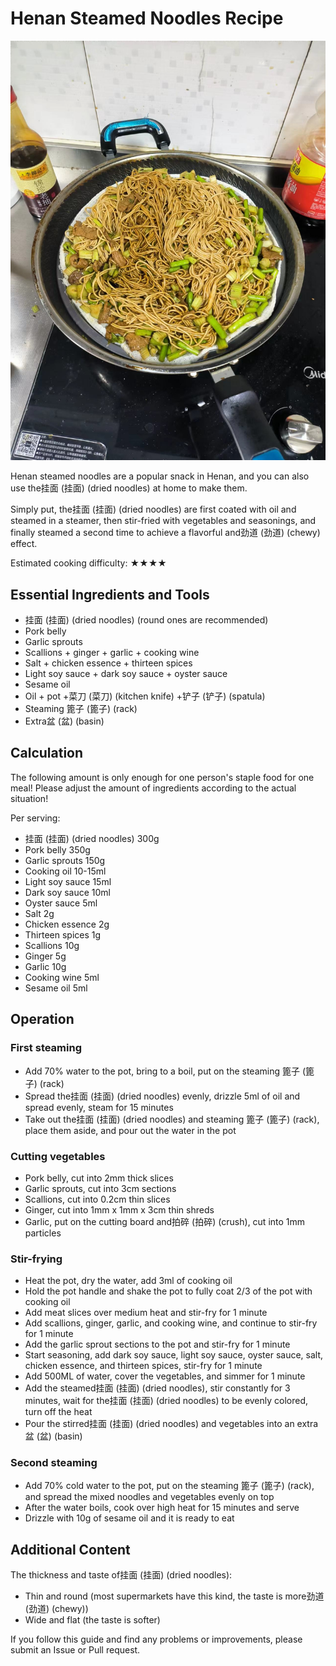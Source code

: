 # Henan Steamed Noodles Recipe

![Example dish finished product](./河南蒸面条.png)

Henan steamed noodles are a popular snack in Henan, and you can also use the挂面 (挂面) (dried noodles) at home to make them.

Simply put, the挂面 (挂面) (dried noodles) are first coated with oil and steamed in a steamer, then stir-fried with vegetables and seasonings, and finally steamed a second time to achieve a flavorful and劲道 (劲道) (chewy) effect.

Estimated cooking difficulty: ★★★★

## Essential Ingredients and Tools

- 挂面 (挂面) (dried noodles) (round ones are recommended)
- Pork belly
- Garlic sprouts
- Scallions + ginger + garlic + cooking wine
- Salt + chicken essence + thirteen spices
- Light soy sauce + dark soy sauce + oyster sauce
- Sesame oil
- Oil + pot +菜刀 (菜刀) (kitchen knife) +铲子 (铲子) (spatula)
- Steaming 篦子 (篦子) (rack)
- Extra盆 (盆) (basin)

## Calculation

The following amount is only enough for one person's staple food for one meal! Please adjust the amount of ingredients according to the actual situation!

Per serving:

- 挂面 (挂面) (dried noodles) 300g
- Pork belly 350g
- Garlic sprouts 150g
- Cooking oil 10-15ml
- Light soy sauce 15ml
- Dark soy sauce 10ml
- Oyster sauce 5ml
- Salt 2g
- Chicken essence 2g
- Thirteen spices 1g
- Scallions 10g
- Ginger 5g
- Garlic 10g
- Cooking wine 5ml
- Sesame oil 5ml

## Operation

### First steaming

- Add 70% water to the pot, bring to a boil, put on the steaming 篦子 (篦子) (rack)
- Spread the挂面 (挂面) (dried noodles) evenly, drizzle 5ml of oil and spread evenly, steam for 15 minutes
- Take out the挂面 (挂面) (dried noodles) and steaming 篦子 (篦子) (rack), place them aside, and pour out the water in the pot

### Cutting vegetables

- Pork belly, cut into 2mm thick slices
- Garlic sprouts, cut into 3cm sections
- Scallions, cut into 0.2cm thin slices
- Ginger, cut into 1mm x 1mm x 3cm thin shreds
- Garlic, put on the cutting board and拍碎 (拍碎) (crush), cut into 1mm particles

### Stir-frying

- Heat the pot, dry the water, add 3ml of cooking oil
- Hold the pot handle and shake the pot to fully coat 2/3 of the pot with cooking oil
- Add meat slices over medium heat and stir-fry for 1 minute
- Add scallions, ginger, garlic, and cooking wine, and continue to stir-fry for 1 minute
- Add the garlic sprout sections to the pot and stir-fry for 1 minute
- Start seasoning, add dark soy sauce, light soy sauce, oyster sauce, salt, chicken essence, and thirteen spices, stir-fry for 1 minute
- Add 500ML of water, cover the vegetables, and simmer for 1 minute
- Add the steamed挂面 (挂面) (dried noodles), stir constantly for 3 minutes, wait for the挂面 (挂面) (dried noodles) to be evenly colored, turn off the heat
- Pour the stirred挂面 (挂面) (dried noodles) and vegetables into an extra盆 (盆) (basin)

### Second steaming

- Add 70% cold water to the pot, put on the steaming 篦子 (篦子) (rack), and spread the mixed noodles and vegetables evenly on top
- After the water boils, cook over high heat for 15 minutes and serve
- Drizzle with 10g of sesame oil and it is ready to eat

## Additional Content

The thickness and taste of挂面 (挂面) (dried noodles):

- Thin and round (most supermarkets have this kind, the taste is more劲道 (劲道) (chewy))
- Wide and flat (the taste is softer)

If you follow this guide and find any problems or improvements, please submit an Issue or Pull request.
